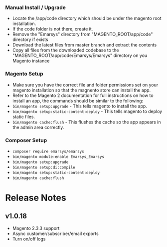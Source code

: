 
### Manual Install / Upgrade
- Locate the /app/code directory which should be under the magento root installation.
- If the code folder is not there, create it.
- Remove the "Emarsys" directory from "MAGENTO_ROOT/app/code" directory if exists
- Download the latest files from master branch and extract the contents
- Copy all files from the downloaded codebase to the "MAGENTO_ROOT/app/code/Emarsys/Emarsys" directory on you Magento instance


### Magento Setup
- Make sure you have the correct file and folder permissions set on your magento installation so that the magnento store can install the app.
- Refer to the Magento 2 documentation for full instructions on how to install an app, the commands should be similar to the following:
- ```bin/magento setup:upgrade``` - This tells magento to install the app.
- ```bin/magento setup:static-content:deploy``` - This tells magento to deploy static files.
- ```bin/magento cache:flush``` - This flushes the cache so the app appears in the admin area correctly.


### Composer Setup
- ```composer require emarsys/emarsys```
- ```bin/magento module:enable Emarsys_Emarsys```
- ```bin/magento setup:upgrade```
- ```bin/magento setup:di:compile```
- ```bin/magento setup:static-content:deploy```
- ```bin/magento cache:flush```


# Release Notes

## v1.0.18
- Magento 2.3.3 support
- Async customer/subscriber/email exports
- Turn on/off logs
